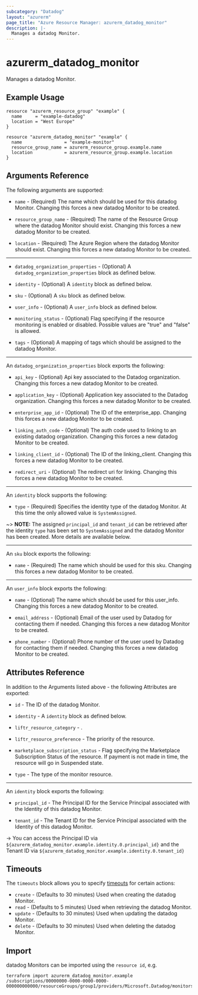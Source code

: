 ```yaml
---
subcategory: "Datadog"
layout: "azurerm"
page_title: "Azure Resource Manager: azurerm_datadog_monitor"
description: |-
  Manages a datadog Monitor.
---
```


# azurerm_datadog_monitor

Manages a datadog Monitor.

## Example Usage

```hcl
resource "azurerm_resource_group" "example" {
  name     = "example-datadog"
  location = "West Europe"
}

resource "azurerm_datadog_monitor" "example" {
  name                = "example-monitor"
  resource_group_name = azurerm_resource_group.example.name
  location            = azurerm_resource_group.example.location
}
```

## Arguments Reference

The following arguments are supported:

* `name` - (Required) The name which should be used for this datadog Monitor. Changing this forces a new datadog Monitor to be created.

* `resource_group_name` - (Required) The name of the Resource Group where the datadog Monitor should exist. Changing this forces a new datadog Monitor to be created.

* `location` - (Required) The Azure Region where the datadog Monitor should exist. Changing this forces a new datadog Monitor to be created.

---

* `datadog_organization_properties` - (Optional) A `datadog_organization_properties` block as defined below.

* `identity` - (Optional) A `identity` block as defined below.

* `sku` - (Optional) A `sku` block as defined below.

* `user_info` - (Optional) A `user_info` block as defined below.

* `monitoring_status` - (Optional) Flag specifying if the resource monitoring is enabled or disabled. Possible values are "true" and "false" is allowed.

* `tags` - (Optional) A mapping of tags which should be assigned to the datadog Monitor.

---

An `datadog_organization_properties` block exports the following:

* `api_key` - (Optional) Api key associated to the Datadog organization. Changing this forces a new datadog Monitor to be created.

* `application_key` - (Optional) Application key associated to the Datadog organization. Changing this forces a new datadog Monitor to be created.

* `enterprise_app_id` - (Optional) The ID of the enterprise_app. Changing this forces a new datadog Monitor to be created.

* `linking_auth_code` - (Optional) The auth code used to linking to an existing datadog organization. Changing this forces a new datadog Monitor to be created.

* `linking_client_id` - (Optional) The ID of the linking_client. Changing this forces a new datadog Monitor to be created.

* `redirect_uri` - (Optional) The redirect uri for linking. Changing this forces a new datadog Monitor to be created.

---

An `identity` block supports the following:

* `type` - (Required) Specifies the identity type of the datadog Monitor. At this time the only allowed value is `SystemAssigned`.

~> **NOTE:** The assigned `principal_id` and `tenant_id` can be retrieved after the identity `type` has been set to `SystemAssigned` and the datadog Monitor has been created. More details are available below.

---

An `sku` block exports the following:

* `name` - (Required) The name which should be used for this sku. Changing this forces a new datadog Monitor to be created.

---

An `user_info` block exports the following:

* `name` - (Optional) The name which should be used for this user_info. Changing this forces a new datadog Monitor to be created.

* `email_address` - (Optional) Email of the user used by Datadog for contacting them if needed. Changing this forces a new datadog Monitor to be created.

* `phone_number` - (Optional) Phone number of the user used by Datadog for contacting them if needed. Changing this forces a new datadog Monitor to be created.

## Attributes Reference

In addition to the Arguments listed above - the following Attributes are exported:

* `id` - The ID of the datadog Monitor.

* `identity` - A `identity` block as defined below.

* `liftr_resource_category` - .

* `liftr_resource_preference` - The priority of the resource.

* `marketplace_subscription_status` - Flag specifying the Marketplace Subscription Status of the resource. If payment is not made in time, the resource will go in Suspended state.

* `type` - The type of the monitor resource.

---

An `identity` block exports the following:

* `principal_id` - The Principal ID for the Service Principal associated with the Identity of this datadog Monitor.

* `tenant_id` - The Tenant ID for the Service Principal associated with the Identity of this datadog Monitor.

-> You can access the Principal ID via `${azurerm_datadog_monitor.example.identity.0.principal_id}` and the Tenant ID via `${azurerm_datadog_monitor.example.identity.0.tenant_id}`

## Timeouts

The `timeouts` block allows you to specify [timeouts](https://www.terraform.io/docs/configuration/resources.html#timeouts) for certain actions:

* `create` - (Defaults to 30 minutes) Used when creating the datadog Monitor.
* `read` - (Defaults to 5 minutes) Used when retrieving the datadog Monitor.
* `update` - (Defaults to 30 minutes) Used when updating the datadog Monitor.
* `delete` - (Defaults to 30 minutes) Used when deleting the datadog Monitor.

## Import

datadog Monitors can be imported using the `resource id`, e.g.

```shell
terraform import azurerm_datadog_monitor.example /subscriptions/00000000-0000-0000-0000-000000000000/resourceGroups/group1/providers/Microsoft.Datadog/monitors/monitor1
```
